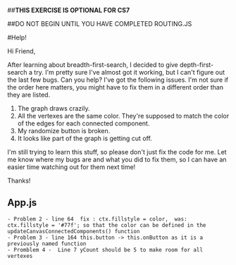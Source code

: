 ##**THIS EXERCISE IS OPTIONAL FOR CS7**

##DO NOT BEGIN UNTIL YOU HAVE COMPLETED ROUTING.JS

#Help!

Hi Friend,

After learning about breadth-first-search, I decided to give depth-first-search a try. I'm pretty sure I've almost got it working, but I can't figure out the last few bugs. Can you help? I've got the following issues. I'm not sure if the order here matters, you might have to fix them in a different order than they are listed.

1.  The graph draws crazily.
2.  All the vertexes are the same color. They're supposed to match the color of the edges for each connected component.
3.  My randomize button is broken.
4.  It looks like part of the graph is getting cut off.

I'm still trying to learn this stuff, so please don't just fix the code for me. Let me know where my bugs are and what you did to fix them, so I can have an easier time watching out for them next time!

Thanks!

## App.js

    - Problem 2 - line 64  fix : ctx.fillstyle = color,  was: ctx.fillstyle = '#77f'; so that the color can be defined in the updateCanvasConnectedComponents() function
    - Problem 3 - line 164 this.button -> this.onButton as it is a previously named function
    - Promblem 4 -  Line 7 yCount should be 5 to make room for all vertexes
